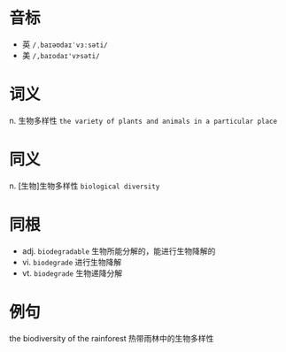 # 音标

- 英 `/ˌbaɪəʊdaɪˈvɜːsəti/`
- 美 `/,baɪodaɪ'vɝsəti/`

# 词义

n. 生物多样性
`the variety of plants and animals in a particular place`

# 同义

n. [生物]生物多样性
`biological diversity`

# 同根

- adj. `biodegradable` 生物所能分解的，能进行生物降解的
- vi. `biodegrade` 进行生物降解
- vt. `biodegrade` 生物递降分解

# 例句

the biodiversity of the rainforest
热带雨林中的生物多样性


